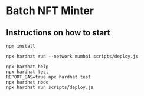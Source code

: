 # Batch NFT Minter

## Instructions on how to start

`npm install`

`npx hardhat run --network mumbai scripts/deploy.js`

```shell
npx hardhat help
npx hardhat test
REPORT_GAS=true npx hardhat test
npx hardhat node
npx hardhat run scripts/deploy.js
```
